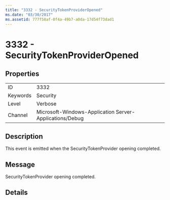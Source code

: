```yaml
---
title: "3332 - SecurityTokenProviderOpened"
ms.date: "03/30/2017"
ms.assetid: 777f58af-0f4a-49b7-a0da-17d54f73dad1
---
```

# 3332 - SecurityTokenProviderOpened
## Properties  
  
|||  
|-|-|  
|ID|3332|  
|Keywords|Security|  
|Level|Verbose|  
|Channel|Microsoft-Windows-Application Server-Applications/Debug|  
  
## Description  
 This event is emitted when the SecurityTokenProvider opening completed.  
  
## Message  
 SecurityTokenProvider opening completed.  
  
## Details
